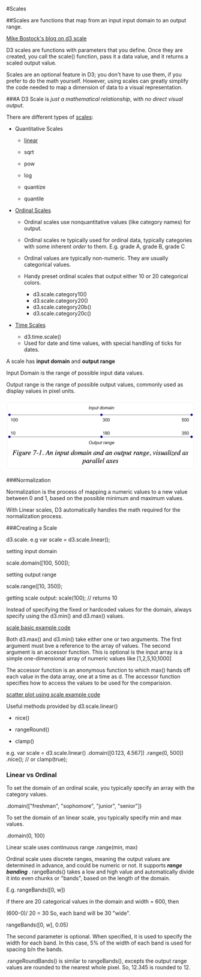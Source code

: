 #Scales

##Scales are functions that map from an input input domain to an output range.

[Mike Bostock's blog on d3 scale](https://github.com/mbostock/d3/wiki/Quantitative-Scales)


D3 scales are functions with parameters that you define.
Once they are created, you call the scale() function,
pass it a data value, and it returns a scaled output value.

Scales are an optional feature in D3; you don't have to use them, if you prefer to do the math
yourself. However, using scales can greatly simplify the code needed to map a
dimension of data to a visual representation.


###A D3 Scale is _just a mathematical relationship_, with _no direct visual output_.

There are different types of [scales](https://github.com/mbostock/d3/wiki/Scales):

*   Quantitative Scales
    *   [linear](https://github.com/mbostock/d3/wiki/Quantitative-Scales#linear)

    *   sqrt
    *   pow
    *   log
    *   quantize
    *   quantile


*   [Ordinal Scales](https://github.com/mbostock/d3/wiki/Ordinal-Scales)
    *   Ordinal scales use nonquantitative values (like category names) for output.
    *   Ordinal scales re typically used for ordinal data, typically categories with some inherent _order_ to them. E.g. grade A, grade B, grade C
    *   Ordinal values are typically non-numeric. They are usually categorical values.

    *   Handy preset ordinal scales that output either 10 or 20 categorical colors.
        *   d3.scale.category10()
        *   d3.scale.category20()
        *   d3.scale.category20b()
        *   d3.scale.category20c()


*   [Time Scales](https://github.com/mbostock/d3/wiki/Time-Scales)
    *   d3.time.scale()
    *   Used for date and time values, with special handling of ticks for dates.


A scale has **input domain** and **output range**

Input Domain is the range of possible input data values.

Output range is the range of possible output values, commonly used as display values in pixel units.

![ ](images/scale-input-domain-output-range.png)

###Normalization

Normalization is the process of mapping a numeric values to a new value
between 0 and 1, based on the possible minimum and maximum values.

With Linear scales, D3 automatically handles the math
required for the normalization process.

###Creating a Scale

d3.scale.<type>
e.g
var scale = d3.scale.linear();

setting input domain

scale.domain([100, 500]);

setting output range

scale.range([10, 350]);

getting scale output:
scale(100); // returns 10

Instead of specifying the fixed or hardcoded values for the domain,
always specify using the d3.min() and d3.max() values.

[scale basic example code](../basic/scales/scale-basic.html)

Both d3.max() and d3.min() take either one or two arguments.
The first argument must bve a reference to the array of values.
The second argument is an accessor function. This is optional is the input
array is a simple one-dimensional array of numeric values like [1,2,5,10,1000]

The accessor function is an anonymous function to which max() hands off
each value in the data array, one at a time as d.
The accessor function specifies how to access the values to be used for the comparision.

[scatter plot using scale example code ](../basic/scales/scaling-scatter-plot.html)

Useful methods provided by d3.scale.linear()

*   nice()

*   rangeRound()

*   clamp()

e.g.
var scale = d3.scale.linear()
                    .domain([0.123, 4.567])
                    .range(0, 500])
                    .nice(); // or clamp(true);


### Linear vs Ordinal

To set the domain of an ordinal scale, you typically specify an array with the category values.

.domain(["freshman", "sophomore", "junior", "senior"])

To set the domain of an linear scale, you typically specify min and max values.

.domain(0, 100)


Linear scale uses continuous range
.range(min, max)


Ordinal scale uses discrete ranges, meaning the output values are determined in advance, and could
be numeric or not.
It supports _**range banding**_ . rangeBands() takes a low and high value and automatically
divide it into even chunks or "bands", based on the length of the domain.

E.g. rangeBands([0, w])

if there are 20 categorical values in the domain and width = 600, then

(600-0)/ 20 = 30
So, each band will be 30 "wide".

rangeBands([0, w], 0.05)

The second parameter is optional. When specified, it is used to specify the width for each band.
In this case, 5% of the width of each band is used for spacing b/n the bands.

.rangeRoundBands() is similar to rangeBands(), excepts the output range values are rounded
to the nearest whole pixel. So, 12.345 is rounded to 12.












